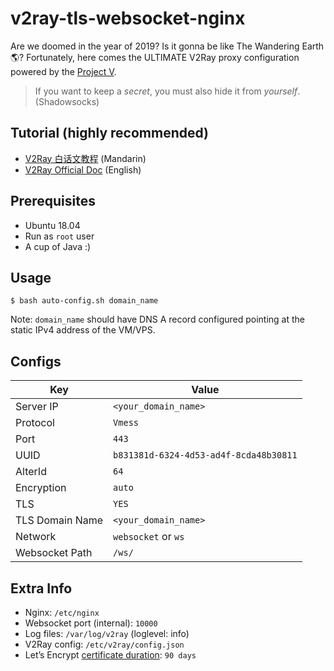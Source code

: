 # v2ray-tls-websocket-nginx
Are we doomed in the year of 2019? Is it gonna be like The Wandering Earth🌎? Fortunately, here comes the ULTIMATE V2Ray proxy configuration powered by the [Project V](https://v2ray.com/).

> If you want to keep a *secret*, you must also hide it from *yourself*. (Shadowsocks)

## Tutorial (highly recommended)

* [V2Ray 白话文教程](https://toutyrater.github.io/) (Mandarin)
* [V2Ray Official Doc](https://v2ray.com/en/index.html) (English)

## Prerequisites

* Ubuntu 18.04
* Run as `root` user
* A cup of Java :)

## Usage

```
$ bash auto-config.sh domain_name
```
Note: `domain_name` should have DNS A record configured pointing at the static IPv4 address of the VM/VPS.

## Configs

| Key | Value |
|---|---|
| Server IP | `<your_domain_name>`  |
| Protocol | `Vmess` |
| Port | `443` |
| UUID | `b831381d-6324-4d53-ad4f-8cda48b30811` |
| AlterId | `64` |
| Encryption | `auto` |
| TLS | `YES` |
| TLS Domain Name | `<your_domain_name>` |
| Network | `websocket` or `ws` |
| Websocket Path | `/ws/` |

## Extra Info

* Nginx: `/etc/nginx`
* Websocket port (internal): `10000`
* Log files: `/var/log/v2ray` (loglevel: info)
* V2Ray config: `/etc/v2ray/config.json`
* Let’s Encrypt [certificate duration](https://letsencrypt.org/2015/11/09/why-90-days.html): `90 days`
